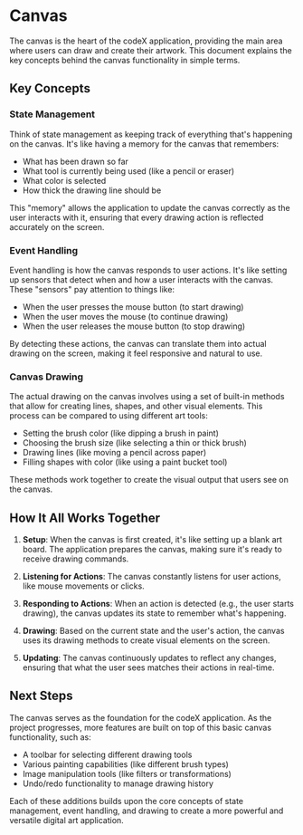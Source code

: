 # Canvas

The canvas is the heart of the codeX application, providing the main area where users can draw and create their artwork. This document explains the key concepts behind the canvas functionality in simple terms.

## Key Concepts

### State Management

Think of state management as keeping track of everything that's happening on the canvas. It's like having a memory for the canvas that remembers:

- What has been drawn so far
- What tool is currently being used (like a pencil or eraser)
- What color is selected
- How thick the drawing line should be

This "memory" allows the application to update the canvas correctly as the user interacts with it, ensuring that every drawing action is reflected accurately on the screen.

### Event Handling

Event handling is how the canvas responds to user actions. It's like setting up sensors that detect when and how a user interacts with the canvas. These "sensors" pay attention to things like:

- When the user presses the mouse button (to start drawing)
- When the user moves the mouse (to continue drawing)
- When the user releases the mouse button (to stop drawing)

By detecting these actions, the canvas can translate them into actual drawing on the screen, making it feel responsive and natural to use.

### Canvas Drawing

The actual drawing on the canvas involves using a set of built-in methods that allow for creating lines, shapes, and other visual elements. This process can be compared to using different art tools:

- Setting the brush color (like dipping a brush in paint)
- Choosing the brush size (like selecting a thin or thick brush)
- Drawing lines (like moving a pencil across paper)
- Filling shapes with color (like using a paint bucket tool)

These methods work together to create the visual output that users see on the canvas.

## How It All Works Together

1. **Setup**: When the canvas is first created, it's like setting up a blank art board. The application prepares the canvas, making sure it's ready to receive drawing commands.

2. **Listening for Actions**: The canvas constantly listens for user actions, like mouse movements or clicks.

3. **Responding to Actions**: When an action is detected (e.g., the user starts drawing), the canvas updates its state to remember what's happening.

4. **Drawing**: Based on the current state and the user's action, the canvas uses its drawing methods to create visual elements on the screen.

5. **Updating**: The canvas continuously updates to reflect any changes, ensuring that what the user sees matches their actions in real-time.

## Next Steps

The canvas serves as the foundation for the codeX application. As the project progresses, more features are built on top of this basic canvas functionality, such as:

- A toolbar for selecting different drawing tools
- Various painting capabilities (like different brush types)
- Image manipulation tools (like filters or transformations)
- Undo/redo functionality to manage drawing history

Each of these additions builds upon the core concepts of state management, event handling, and drawing to create a more powerful and versatile digital art application.

